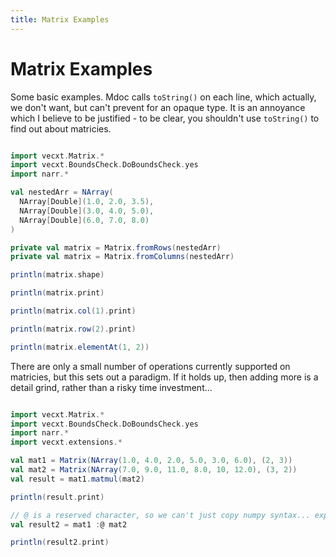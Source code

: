 ```yaml
---
title: Matrix Examples
---
```

# Matrix Examples

Some basic examples. Mdoc calls `toString()` on each line, which actually, we don't want, but can't prevent for an opaque type. It is an annoyance which I believe to be justified - to be clear, you shouldn't use `toString()` to find out about matricies.

```scala mdoc:to-string

import vecxt.Matrix.*
import vecxt.BoundsCheck.DoBoundsCheck.yes
import narr.*

val nestedArr = NArray(
  NArray[Double](1.0, 2.0, 3.5),
  NArray[Double](3.0, 4.0, 5.0),
  NArray[Double](6.0, 7.0, 8.0)
)

private val matrix = Matrix.fromRows(nestedArr)
private val matrix = Matrix.fromColumns(nestedArr)

println(matrix.shape)

println(matrix.print)

println(matrix.col(1).print)

println(matrix.row(2).print)

println(matrix.elementAt(1, 2))

```
There are only a small number of operations currently supported on matricies, but this sets out a paradigm. If it holds up, then adding more is a detail grind, rather than a risky time investment...

```scala mdoc:to-string

import vecxt.Matrix.*
import vecxt.BoundsCheck.DoBoundsCheck.yes
import narr.*
import vecxt.extensions.*

val mat1 = Matrix(NArray(1.0, 4.0, 2.0, 5.0, 3.0, 6.0), (2, 3))
val mat2 = Matrix(NArray(7.0, 9.0, 11.0, 8.0, 10, 12.0), (3, 2))
val result = mat1.matmul(mat2)

println(result.print)

// @ is a reserved character, so we can't just copy numpy syntax... experimental
val result2 = mat1 :@ mat2

println(result2.print)

```